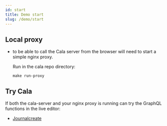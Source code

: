 ```yaml
---
id: start
title: Demo start
slug: /demo/start
---
```


## Local proxy

* to be able to call the Cala server from the browser will need to start a simple nginx proxy.<br />

  Run in the cala repo directory:

  ```
  make run-proxy
  ```
## Try Cala
If both the cala-server and your nginx proxy is running can try the GraphQL functions in the live editor:


* [Journalcreate](./journal-create.mdx)
